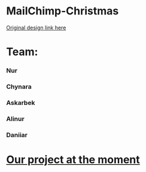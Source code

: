 # MailChimp-Christmas


[Original design link here](http://preview.themeforest.net/item/xmas-email-template-online-emailbuilder-21/full_screen_preview/13892870?clickid=zsZQ0VzitxyIRjKyNdQ86ywSUkGzVp1gKXr21A0&iradid=275988&iradtype=ONLINE_TRACKING_LINK&irgwc=1&irmptype=mediapartner&irpid=363395&mp_value1=&ref=tommyngo&utm_campaign=af_impact_radius_363395&utm_medium=affiliate&utm_source=impact_radius)

# Team:

### Nur

### Chynara

### Askarbek

### Alinur

### Daniiar

# [Our project at the moment](https://ray-nura.github.io/MailChimp-Christmas/)
